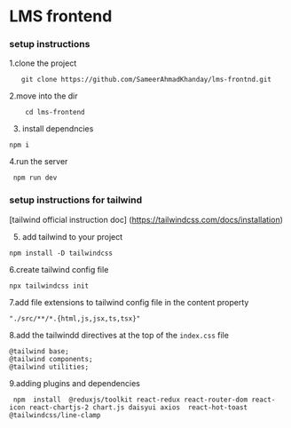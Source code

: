 # LMS frontend

### setup instructions 

1.clone the project
```
   git clone https://github.com/SameerAhmadKhanday/lms-frontnd.git

```
2.move into the dir
```
    cd lms-frontend

```
3. install dependncies
```
npm i
```

4.run the server
```
 npm run dev
```

### setup instructions for tailwind

[tailwind official instruction doc] (https://tailwindcss.com/docs/installation)

5. add tailwind to your project
```
npm install -D tailwindcss
```
6.create tailwind config  file 
```
npx tailwindcss init
```

7.add file extensions to tailwind config  file in the content property
```
"./src/**/*.{html,js,jsx,ts,tsx}"
```
8.add the tailwindd directives  at the top of the `index.css` file
```
@tailwind base;
@tailwind components;
@tailwind utilities;
```
9.adding plugins and dependencies
```
 npm  install  @reduxjs/toolkit react-redux react-router-dom react-icon react-chartjs-2 chart.js daisyui axios  react-hot-toast @tailwindcss/line-clamp
 ```